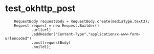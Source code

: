 # test_okhttp_post

        RequestBody requestBody = RequestBody.create(mediaType,text3);
        Request request = new Request.Builder()
                .url(url)
                .addHeader("Content-Type","application/x-www-form-urlencoded")
                .post(requestBody)
                .build();